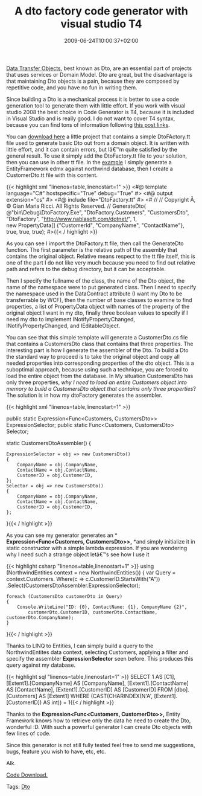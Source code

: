 ﻿---
title: "A dto factory code generator with visual studio T4"
description: ""
date: 2009-06-24T10:00:37+02:00
draft: false
tags: [Entity Framework,Software Architecture]
categories: [Entity Framework,Software Architecture]
---
[Data Transfer Objects](http://en.wikipedia.org/wiki/Data_Transfer_Object), best known as Dto, are an essential part of projects that uses services or Domain Model. Dto are great, but the disadvantage is that maintaining Dto objects is a pain, because they are composed by repetitive code, and you have no fun in writing them.

Since building a Dto is a mechanical process it is better to use a code generation tool to generate them with little effort. If you work with visual studio 2008 the best choice in Code Generator is T4, because it is included in Visual Studio and is really good. I do not want to cover T4 syntax, because you can find tons of information following [this post links](http://www.hanselman.com/blog/T4TextTemplateTransformationToolkitCodeGenerationBestKeptVisualStudioSecret.aspx).

You can [download here](http://www.codewrecks.com/blog/Storage/DtoFactory.zip) a little project that contains a simple DtoFActory.tt file used to generate basic Dto out from a domain object. It is written with little effort, and it can contain errors, but Iâ€™m quite satisfied by the general result. To use it simply add the DtoFactory.tt file to your solution, then you can use in other tt file. In the [example](http://www.codewrecks.com/blog/Storage/DtoFactory.zip) I simply generate a EntityFramework edmx against northwind database, then I create a CustomerDto.tt file with this content.

{{< highlight xml "linenos=table,linenostart=1" >}}
<#@ template language="C#" hostspecific="True" debug="True" #>
<#@ output extension="cs" #>
<#@ include file="DtoFactory.tt" #>
<#
// <copyright file="CustomerDto.tt" company="Gian Maria Ricci">
//  Copyright Ã‚ © Gian Maria Ricci. All Rights Reserved.
// </copyright>
    GenerateDto(
        @"bin\Debug\DtoFactory.Exe", 
        "DtoFactory.Customers",
        "CustomersDto",
        "DtoFactory",
        "http://www.nablasoft.com/dotnet/",
        1,    
        new PropertyData[] {"CustomerId", "CompanyName", "ContactName"},
        true, true, true); 
#>{{< / highlight >}}

<!-- Code inserted with Steve Dunn's Windows Live Writer Code Formatter Plugin.  http://dunnhq.com -->

As you can see I import the DtoFactory.tt file, then call the GenerateDto function. The first parameter is the relative path of the assembly that contains the original object. Relative means respect to the tt file itself, this is one of the part I do not like very much because you need to find out relative path and refers to the debug directory, but it can be acceptable.

Then I specify the fullname of the class, the name of the Dto object, the name of the namespace were to put generated class. Then I need to specify the namespace used in the DataContract attribute (I want my Dto to be transferrable by WCF), then the number of base classes to examine to find properties, a list of PropertyData object with names of the property of the original object I want in my dto, finally three boolean values to specify if I need my dto to implement INotifyPropertyChanged, INotifyPropertyChanged, and IEditableObject.

You can see that this simple template will generate a CustomerDto.cs file that contains a CustomersDto class that contains that three properties. The interesting part is how I generate the assembler of the Dto. To build a Dto the standard way to proceed is to take the original object and copy all needed properties into corresponding properties of the dto object. This is a suboptimal approach, because using such a technique, you are forced to load the entire object from the database. In My situation CustomersDto has only three properties, *why I need to load an entire Customers object into memory to build a CustomersDto object that contains only three properties*? The solution is in how my dtoFactory generates the assembler.

{{< highlight xml "linenos=table,linenostart=1" >}}

public static Expression<Func<Customers, CustomersDto>> ExpressionSelector;
public static Func<Customers, CustomersDto> Selector;

static CustomersDtoAssembler()
{

    ExpressionSelector = obj => new CustomersDto()
    {
        CompanyName = obj.CompanyName,
        ContactName = obj.ContactName,
        CustomerID = obj.CustomerID,
    };
    Selector = obj => new CustomersDto()
    {
        CompanyName = obj.CompanyName,
        ContactName = obj.ContactName,
        CustomerID = obj.CustomerID,
    };
}{{< / highlight >}}

<!-- Code inserted with Steve Dunn's Windows Live Writer Code Formatter Plugin.  http://dunnhq.com -->

As you can see my generator generates an * **Expression&lt;Func&lt;Customers, CustomersDto&gt;&gt;,** *and simply initialize it in static constructor with a simple lambda expression. If you are wondering why I need such a strange object letâ€™s see how I use it

{{< highlight csharp "linenos=table,linenostart=1" >}}
using (NorthwindEntities context = new NorthwindEntities())
{
    var Query = context.Customers.
       Where(c => c.CustomerID.StartsWith("A"))
      .Select(CustomersDtoAssembler.ExpressionSelector);

    foreach (CustomersDto customerDto in Query)
    {
        Console.WriteLine("ID: {0}, ContactName: {1}, CompanyName {2}", 
            customerDto.CustomerID, customerDto.ContactName, customerDto.CompanyName);
    }
}{{< / highlight >}}

<!-- Code inserted with Steve Dunn's Windows Live Writer Code Formatter Plugin.  http://dunnhq.com -->

Thanks to LINQ to Entities, I can simply build a query to the NorthwindEntites data context, selecting Customers, applying a filter and specify the assembler  **ExpressionSelector** seen before. This produces this query against my database.

{{< highlight sql "linenos=table,linenostart=1" >}}
SELECT 
1 AS [C1], 
[Extent1].[CompanyName] AS [CompanyName], 
[Extent1].[ContactName] AS [ContactName], 
[Extent1].[CustomerID] AS [CustomerID]
FROM [dbo].[Customers] AS [Extent1]
WHERE (CAST(CHARINDEX(N'A', [Extent1].[CustomerID]) AS int)) = 1{{< / highlight >}}

<!-- Code inserted with Steve Dunn's Windows Live Writer Code Formatter Plugin.  http://dunnhq.com -->

Thanks to the  **Expression&lt;Func&lt;Customers, CustomerDto&gt;&gt;,** Entity Framework knows how to retrieve only the data he need to create the Dto, wonderful :D. With such a powerful generator I can create Dto objects with few lines of code.

Since this generator is not still fully tested feel free to send me suggestions, bugs, feature you wish to have, etc, etc.

Alk.

[Code Download.](http://www.codewrecks.com/blog/Storage/DtoFactory.zip)

Tags: [Dto](http://technorati.com/tag/Dto)
